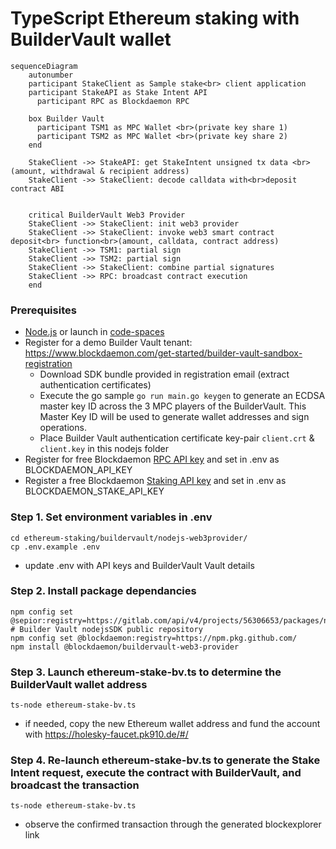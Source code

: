 
# TypeScript Ethereum staking with BuilderVault wallet

```mermaid
sequenceDiagram
    autonumber
    participant StakeClient as Sample stake<br> client application
    participant StakeAPI as Stake Intent API
      participant RPC as Blockdaemon RPC

    box Builder Vault
      participant TSM1 as MPC Wallet <br>(private key share 1)
      participant TSM2 as MPC Wallet <br>(private key share 2)
    end

    StakeClient ->> StakeAPI: get StakeIntent unsigned tx data <br>(amount, withdrawal & recipient address)
    StakeClient ->> StakeClient: decode calldata with<br>deposit contract ABI


    critical BuilderVault Web3 Provider
    StakeClient ->> StakeClient: init web3 provider
    StakeClient ->> StakeClient: invoke web3 smart contract deposit<br> function<br>(amount, calldata, contract address)
    StakeClient ->> TSM1: partial sign
    StakeClient ->> TSM2: partial sign
    StakeClient ->> StakeClient: combine partial signatures
    StakeClient ->> RPC: broadcast contract execution
    end
```

### Prerequisites
  - [Node.js](https://nodejs.org/en/download/package-manager) or launch in [code-spaces](https://codespaces.new/Blockdaemon/demo-buildervault-stakingAPI?quickstart=1)
  - Register for a demo Builder Vault tenant: https://www.blockdaemon.com/get-started/builder-vault-sandbox-registration
    - Download SDK bundle provided in registration email (extract authentication certificates)
    - Execute the go sample `go run main.go keygen` to generate an ECDSA master key ID across the 3 MPC players of the BuilderVault. This Master Key ID will be used to generate wallet addresses and sign operations.
    - Place Builder Vault authentication certificate key-pair `client.crt` & `client.key` in this nodejs folder
  - Register for free Blockdaemon [RPC API key](https://docs.blockdaemon.com/reference/get-started-rpc#step-1-sign-up-for-an-api-key) and set in .env as BLOCKDAEMON_API_KEY
  - Register a free Blockdaemon [Staking API key](https://docs.blockdaemon.com/reference/get-started-staking-api#step-1-sign-up-for-an-api-key) and set in .env as BLOCKDAEMON_STAKE_API_KEY

### Step 1. Set environment variables in .env
```shell
cd ethereum-staking/buildervault/nodejs-web3provider/
cp .env.example .env
```
- update .env with API keys and BuilderVault Vault details

### Step 2. Install package dependancies
```shell
npm config set @sepior:registry=https://gitlab.com/api/v4/projects/56306653/packages/npm/   # Builder Vault nodejsSDK public repository
npm config set @blockdaemon:registry=https://npm.pkg.github.com/
npm install @blockdaemon/buildervault-web3-provider
```

### Step 3. Launch ethereum-stake-bv.ts to determine the BuilderVault wallet address
```shell
ts-node ethereum-stake-bv.ts
```
- if needed, copy the new Ethereum wallet address and fund the account with https://holesky-faucet.pk910.de/#/

### Step 4. Re-launch ethereum-stake-bv.ts to generate the Stake Intent request, execute the contract with BuilderVault, and broadcast the transaction
```shell
ts-node ethereum-stake-bv.ts
```
- observe the confirmed transaction through the generated blockexplorer link
